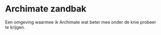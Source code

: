 # Archimate zandbak
Een omgeving waarmee ik Archimate wat beter mee onder de knie probeer te krijgen.
